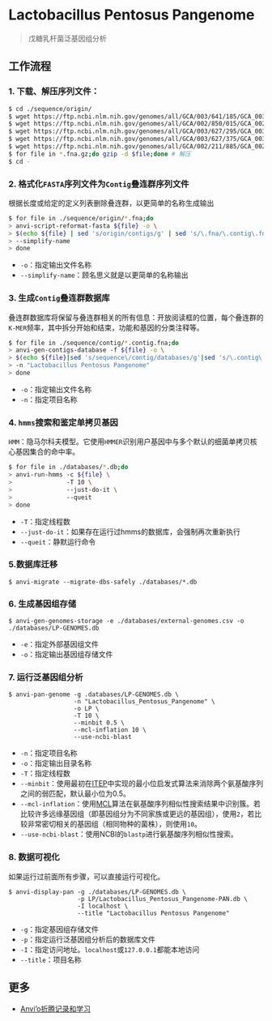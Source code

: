 # Lactobacillus Pentosus Pangenome

> 戊糖乳杆菌泛基因组分析

## 工作流程

### 1. 下载、解压序列文件：

```bash
$ cd ./sequence/origin/
$ wget https://ftp.ncbi.nlm.nih.gov/genomes/all/GCA/003/641/185/GCA_003641185.1_ASM364118v1/GCA_003641185.1_ASM364118v1_genomic.fna.gz -O DSM20314.fna.gz
$ wget https://ftp.ncbi.nlm.nih.gov/genomes/all/GCA/002/850/015/GCA_002850015.1_ASM285001v1/GCA_002850015.1_ASM285001v1_genomic.fna.gz -O BGM48.fna.gz
$ wget https://ftp.ncbi.nlm.nih.gov/genomes/all/GCA/003/627/295/GCA_003627295.1_ASM362729v1/GCA_003627295.1_ASM362729v1_genomic.fna.gz -O ZFM222.fna.gz
$ wget https://ftp.ncbi.nlm.nih.gov/genomes/all/GCA/003/627/375/GCA_003627375.1_ASM362737v1/GCA_003627375.1_ASM362737v1_genomic.fna.gz -O ZFM94.fna.gz
$ wget https://ftp.ncbi.nlm.nih.gov/genomes/all/GCA/002/211/885/GCA_002211885.1_ASM221188v1/GCA_002211885.1_ASM221188v1_genomic.fna.gz -O SLC13.fna.gz
$ for file in *.fna.gz;do gzip -d $file;done # 解压
$ cd -
```

### 2. 格式化`FASTA`序列文件为`Contig`叠连群序列文件

根据长度或给定的定义列表删除叠连群，以更简单的名称生成输出

```bash
$ for file in ./sequence/origin/*.fna;do
> anvi-script-reformat-fasta ${file} -o \
> $(echo ${file} | sed 's/origin/contigs/g' | sed 's/\.fna/\.contig\.fna/g') \
> --simplify-name
> done
```

- `-o`：指定输出文件名称
- `--simplify-name`：顾名思义就是以更简单的名称输出

### 3. 生成`Contig`叠连群数据库

叠连群数据库将保留与叠连群相关的所有信息：开放阅读框的位置，每个叠连群的`K-MER`频率，其中拆分开始和结束，功能和基因的分类注释等。

```bash
$ for file in ./sequence/contig/*.contig.fna;do
> anvi-gen-contigs-database -f ${file} -o \
> $(echo ${file}|sed 's/sequence\/contig/databases/g'|sed 's/\.contig\.fna/.db/g'|sed 's/ //g')
> -n "Lactobacillus Pentosus Pangenome"
> done
```

- `-o`：指定输出文件名称
- `-n`：指定项目名称

### 4. `hmms`搜索和鉴定单拷贝基因

`HMM`：隐马尔科夫模型。它使用`HMMER`识别用户基因中与多个默认的细菌单拷贝核心基因集合的命中率。

```bash
$ for file in ./databases/*.db;do
> anvi-run-hmms -c ${file} \
>               -T 10 \
>               --just-do-it \
>               --queit
> done
```

- `-T`：指定线程数
- `--just-do-it`：如果存在运行过hmms的数据库，会强制再次重新执行
- `--queit`：静默运行命令

### 5.数据库迁移

```shell
$ anvi-migrate --migrate-dbs-safely ./databases/*.db
```

### 6. 生成基因组存储

```shell
$ anvi-gen-genomes-storage -e ./databases/external-genomes.csv -o ./databases/LP-GENOMES.db
```

- `-e`：指定外部基因组文件
- `-o`：指定输出基因组存储文件

### 7. 运行泛基因组分析

```shell
$ anvi-pan-genome -g .databases/LP-GENOMES.db \
                  -n "Lactobacillus_Pentosus_Pangenome" \
                  -o LP \
                  -T 10 \
                  --minbit 0.5 \
                  --mcl-inflation 10 \
                  --use-ncbi-blast
```

- `-n`：指定项目名称
- `-o`：指定输出目录名称
- `-T`：指定线程数
- `--minbit`：使用最初在[ITEP](http://bmcgenomics.biomedcentral.com/articles/10.1186/1471-2164-15-8)中实现的最小位启发式算法来消除两个氨基酸序列之间的弱匹配，默认最小位为0.5。
- `--mcl-inflation`：使用[MCL](http://www.ncbi.nlm.nih.gov/pubmed/22144159)算法在氨基酸序列相似性搜索结果中识别簇。若比较许多远缘基因组（即基因组分为不同家族或更远的基因组），使用`2`，若比较非常密切相关的基因组（相同物种的菌株），则使用`10`。
- `--use-ncbi-blast`：使用NCBI的`blastp`进行氨基酸序列相似性搜索。

### 8. 数据可视化

如果运行过前面所有步骤，可以直接运行可视化。

```shell
$ anvi-display-pan -g ./databases/LP-GENOMES.db \
                   -p LP/Lactobacillus_Pentosus_Pangenome-PAN.db \
                   -I localhost \
                   --title "Lactobacillus Pentosus Pangenome"
```

- `-g`：指定基因组存储文件
- `-p`：指定运行泛基因组分析后的数据库文件
- `-I`：指定访问地址。`localhost`或`127.0.0.1`都能本地访问
- `--title`：项目名称

## 更多

- [Anvi’o折腾记录和学习](anvio.md)

